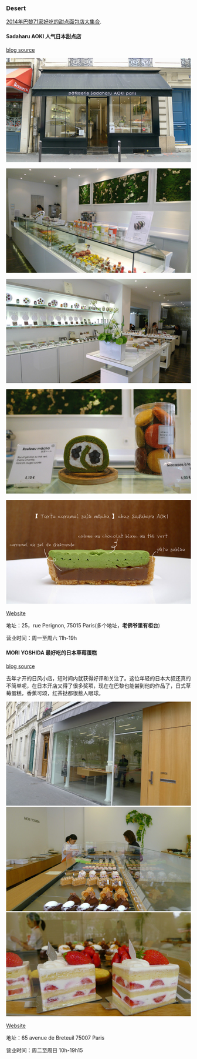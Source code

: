 ### Desert

[2014年巴黎71家好吃的甜点面包店大集合](http://bbs.qyer.com/thread-965221-1.html).

#### Sadaharu AOKI 人气日本甜点店

[blog source](http://bbs.qyer.com/thread-951229-1.html)

![sadaharu0.jpg](img/sadaharu0.jpg)

![sadaharu1.jpg](img/sadaharu1.jpg)

![sadaharu4.jpg](img/sadaharu4.jpg)

![sadaharu2.jpg](img/sadaharu2.jpg)

![sadaharu3.jpg](img/sadaharu3.jpg)

[Website](http://www.sadaharuaoki.com/)

地址：25，rue Perignon, 75015 Paris(多个地址，**老佛爷里有柜台**)

营业时间：周一至周六 11h-19h

#### MORI YOSHIDA 最好吃的日本草莓蛋糕

[blog source](http://bbs.qyer.com/thread-953862-1.html)

去年才开的日风小店，短时间内就获得好评和关注了。这位年轻的日本大叔还真的不简单呢，在日本开店又得了很多奖项，现在在巴黎也能尝到他的作品了，日式草莓蛋糕，香蕉可颂，红茶挞都很惹人眼球。



![mori0.jpg](img/mori0.jpg)
![mori1.jpg](img/mori1.jpg)
![mori2.jpg](img/mori2.jpg)

[Website](http://www.moriyoshida.fr/)

地址：65 avenue de Breteuil 75007 Paris

营业时间：周二至周日 10h-19h15
